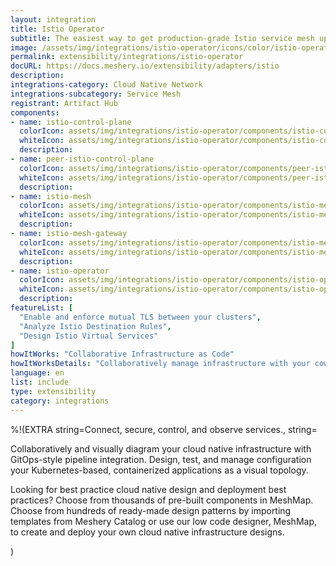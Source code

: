 ```yaml
---
layout: integration
title: Istio Operator
subtitle: The easiest way to get production-grade Istio service mesh up and running
image: /assets/img/integrations/istio-operator/icons/color/istio-operator-color.svg
permalink: extensibility/integrations/istio-operator
docURL: https://docs.meshery.io/extensibility/adapters/istio
description: 
integrations-category: Cloud Native Network
integrations-subcategory: Service Mesh
registrant: Artifact Hub
components: 
- name: istio-control-plane
  colorIcon: assets/img/integrations/istio-operator/components/istio-control-plane/icons/color/istio-control-plane-color.svg
  whiteIcon: assets/img/integrations/istio-operator/components/istio-control-plane/icons/white/istio-control-plane-white.svg
  description: 
- name: peer-istio-control-plane
  colorIcon: assets/img/integrations/istio-operator/components/peer-istio-control-plane/icons/color/peer-istio-control-plane-color.svg
  whiteIcon: assets/img/integrations/istio-operator/components/peer-istio-control-plane/icons/white/peer-istio-control-plane-white.svg
  description: 
- name: istio-mesh
  colorIcon: assets/img/integrations/istio-operator/components/istio-mesh/icons/color/istio-mesh-color.svg
  whiteIcon: assets/img/integrations/istio-operator/components/istio-mesh/icons/white/istio-mesh-white.svg
  description: 
- name: istio-mesh-gateway
  colorIcon: assets/img/integrations/istio-operator/components/istio-mesh-gateway/icons/color/istio-mesh-gateway-color.svg
  whiteIcon: assets/img/integrations/istio-operator/components/istio-mesh-gateway/icons/white/istio-mesh-gateway-white.svg
  description: 
- name: istio-operator
  colorIcon: assets/img/integrations/istio-operator/components/istio-operator/icons/color/istio-operator-color.svg
  whiteIcon: assets/img/integrations/istio-operator/components/istio-operator/icons/white/istio-operator-white.svg
  description: 
featureList: [
  "Enable and enforce mutual TLS between your clusters",
  "Analyze Istio Destination Rules",
  "Design Istio Virtual Services"
]
howItWorks: "Collaborative Infrastructure as Code"
howItWorksDetails: "Collaboratively manage infrastructure with your coworkers synchronously sharing the same designs."
language: en
list: include
type: extensibility
category: integrations
---
```

%!(EXTRA string=Connect, secure, control, and observe services., string=<p>
    Collaboratively and visually diagram your cloud native infrastructure with GitOps-style pipeline integration. Design, test, and manage configuration your Kubernetes-based, containerized applications as a visual topology.
</p>
<p>
    Looking for best practice cloud native design and deployment best practices? Choose from thousands of pre-built components in MeshMap. Choose from hundreds of ready-made design patterns by importing templates from Meshery Catalog or use our low code designer, MeshMap, to create and deploy your own cloud native infrastructure designs.
</p>)